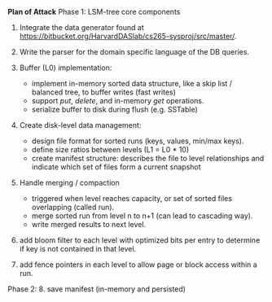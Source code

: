 **Plan of Attack**
Phase 1: LSM-tree core components
1. Integrate the data generator found at https://bitbucket.org/HarvardDASlab/cs265-sysproj/src/master/. 

2. Write the parser for the domain specific language of the DB queries. 

3. Buffer (L0) implementation: 
    - implement in-memory sorted data structure, like a skip list / balanced tree, to buffer writes (fast writes)
    - support *put*, *delete*, and in-memory *get* operations. 
    - serialize buffer to disk during flush (e.g. SSTable)

4. Create disk-level data management:
    - design file format for sorted runs (keys, values, min/max keys). 
    - define size ratios between levels (L1 = L0 * 10)
    - create manifest structure: describes the file to level relationships and indicate which set of files form a current snapshot

5. Handle merging / compaction
    - triggered when level reaches capacity, or set of sorted files overlapping (called run).
    - merge sorted run from level n to n+1 (can lead to cascading way).
    - write merged results to next level.
6. add bloom filter to each level with optimized bits per entry to determine if key is not contained in that level.
7. add fence pointers in each level to allow page or block access within a run. 

Phase 2: 
8. save manifest (in-memory and persisted)